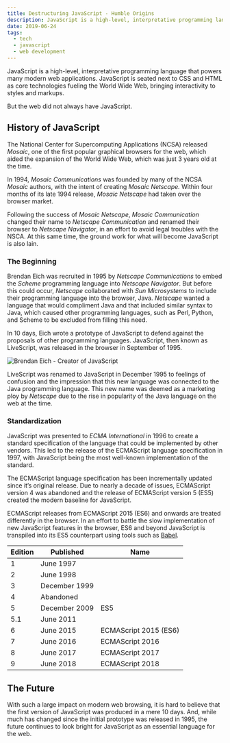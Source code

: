 ```yaml
---
title: Destructuring JavaScript - Humble Origins
description: JavaScript is a high-level, interpretative programming language that powers many modern web applications. JavaScript is seated next to CSS and HTML as core technologies fueling the World Wide Web, bringing interactivity to styles and markups.
date: 2019-06-24
tags:
  - tech
  - javascript
  - web development
---
```


JavaScript is a high-level, interpretative programming language that powers many modern web applications. JavaScript is seated next to CSS and HTML as core technologies fueling the World Wide Web, bringing interactivity to styles and markups.

But the web did not always have JavaScript.

## History of JavaScript

The National Center for Supercomputing Applications (NCSA) released _Mosaic_, one of the first popular graphical browsers for the web, which aided the expansion of the World Wide Web, which was just 3 years old at the time.

In 1994, _Mosaic Communications_ was founded by many of the NCSA _Mosaic_ authors, with the intent of creating _Mosaic Netscape._ Within four months of its late 1994 release, _Mosaic Netscape_ had taken over the browser market.

Following the success of _Mosaic Netscape_, _Mosaic Communication_ changed their name to _Netscape Communication_ and renamed their browser to _Netscape Navigator_, in an effort to avoid legal troubles with the NSCA. At this same time, the ground work for what will become JavaScript is also lain.

### The Beginning

Brendan Eich was recruited in 1995 by _Netscape Communications_ to embed the _Scheme_ programming language into _Netscape Navigator_. But before this could occur, _Netscape_ collaborated with _Sun Microsystems_ to include their programming language into the browser, Java. _Netscape_ wanted a language that would compliment Java and that included similar syntax to Java, which caused other programming languages, such as Perl, Python, and Scheme to be excluded from filling this need.

In 10 days, Eich wrote a prototype of JavaScript to defend against the proposals of other programming languages. JavaScript, then known as LiveScript, was released in the browser in September of 1995.

![Brendan Eich - Creator of JavaScript](https://paper-attachments.dropbox.com/s_D15B2778F970E61DB6A4DD4F104380FD6AD15899C3B7B06D742D69F325C62523_1560957245415_file.jpeg)

LiveScript was renamed to JavaScript in December 1995 to feelings of confusion and the impression that this new language was connected to the Java programming language. This new name was deemed as a marketing ploy by _Netscape_ due to the rise in popularity of the Java language on the web at the time.

### Standardization

JavaScript was presented to _ECMA International_ in 1996 to create a standard specification of the language that could be implemented by other vendors. This led to the release of the ECMAScript language specification in 1997, with JavaScript being the most well-known implementation of the standard.

The ECMAScript language specification has been incrementally updated since it’s original release. Due to nearly a decade of issues, ECMAScript version 4 was abandoned and the release of ECMAScript version 5 (ES5) created the modern baseline for JavaScript.

ECMAScript releases from ECMAScript 2015 (ES6) and onwards are treated differently in the browser. In an effort to battle the slow implementation of new JavaScript features in the browser, ES6 and beyond JavaScript is transpiled into its ES5 counterpart using tools such as [Babel](https://babeljs.io/).

| Edition | Published     | Name                  |
| ------- | ------------- | --------------------- |
| 1       | June 1997     |                       |
| 2       | June 1998     |                       |
| 3       | December 1999 |                       |
| 4       | Abandoned     |                       |
| 5       | December 2009 | ES5                   |
| 5.1     | June 2011     |                       |
| 6       | June 2015     | ECMAScript 2015 (ES6) |
| 7       | June 2016     | ECMAScript 2016       |
| 8       | June 2017     | ECMAScript 2017       |
| 9       | June 2018     | ECMAScript 2018       |

## The Future

With such a large impact on modern web browsing, it is hard to believe that the first version of JavaScript was produced in a mere 10 days. And, while much has changed since the initial prototype was released in 1995, the future continues to look bright for JavaScript as an essential language for the web.
